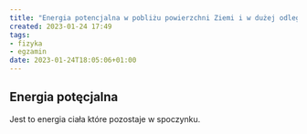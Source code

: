 ```yaml
---
title: "Energia potencjalna w pobliżu powierzchni Ziemi i w dużej odległości"
created: 2023-01-24 17:49
tags:
- fizyka
- egzamin
date: 2023-01-24T18:05:06+01:00
---
```


## Energia potęcjalna 

Jest to energia ciała które pozostaje w spoczynku.
